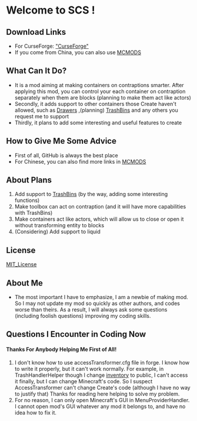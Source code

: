 # Welcome to SCS !
## Download Links
* For CurseForge: ["CurseForge"](https://www.curseforge.com/minecraft/mc-mods/smartercontraptionstorage)
* If you come from China, you can also use [MCMODS](https://www.mcmod.cn/class/15306.html)
## What Can It Do?
* It is a mod aiming at making containers on contraptions smarter. After applying this mod, you can control your each container on contraption separately when them are blocks (planning to make them act like actors)
* Secondly, it adds support to other containers those Create haven't allowed, such as [Drawers](https://www.curseforge.com/minecraft/mc-mods/storage-drawers) ,(planning) [TrashBins](https://www.curseforge.com/minecraft/mc-mods/trash-cans) and any others you request me to support
* Thirdly, it plans to add some interesting and useful features to create
## How to Give Me Some Advice
* First of all, GitHub is always the best place
* For Chinese, you can also find more links in [MCMODS](https://www.mcmod.cn/class/15306.html)
## About Plans
1) Add support to [TrashBins](https://www.curseforge.com/minecraft/mc-mods/trash-cans) (by the way, adding some interesting functions)
2) Make toolbox can act on contraption (and it will have more capabilities with TrashBins)
3) Make containers act like actors, which will allow us to close or open it without transforming entity to blocks
4) (Considering) Add support to liquid
## License
[MIT_License](https://mit-license.org/)
## About Me
* The most important I have to emphasize, I am a newbie of making mod. So I may not update my mod so quickly as other authors, and codes worse than theirs. As a result, I will always ask some questions (including foolish questions) improving my coding skills.
## Questions I Encounter in Coding Now
#### Thanks For Anybody Helping Me First of All!
1) I don't know how to use accessTransformer.cfg file in forge. I know how to write it properly, but it can't work normally. For example, in TrashHandlerHelper though I change [inventory]() to public, I can't access it finally, but I can change Minecraft's code. So I suspect AccessTransformer can't change Create's code (although I have no way to justify that) Thanks for reading here helping to solve my problem.
2) For no reason, I can only open Minecraft's GUI in MenuProviderHandler. I cannot open mod's GUI whatever any mod it belongs to, and have no idea how to fix it.